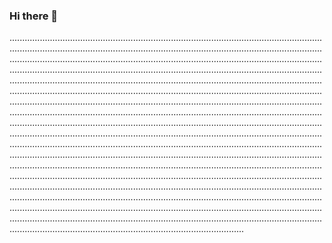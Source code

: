 ### Hi there 👋

.....................................................................................................................................................................................................................................................................................................................................................................................................................................................................................................................................................................................................................................................................................................................................................................................................................................................................................................................................................................................................................................................................................................................................................................................................................................................................................................................................................................................................................................................................................................................................................................................................................................................................................................................................................................................................................................................................................................................................................................................................................................................................................................................................................................................................................................................................................................................................................................................................................